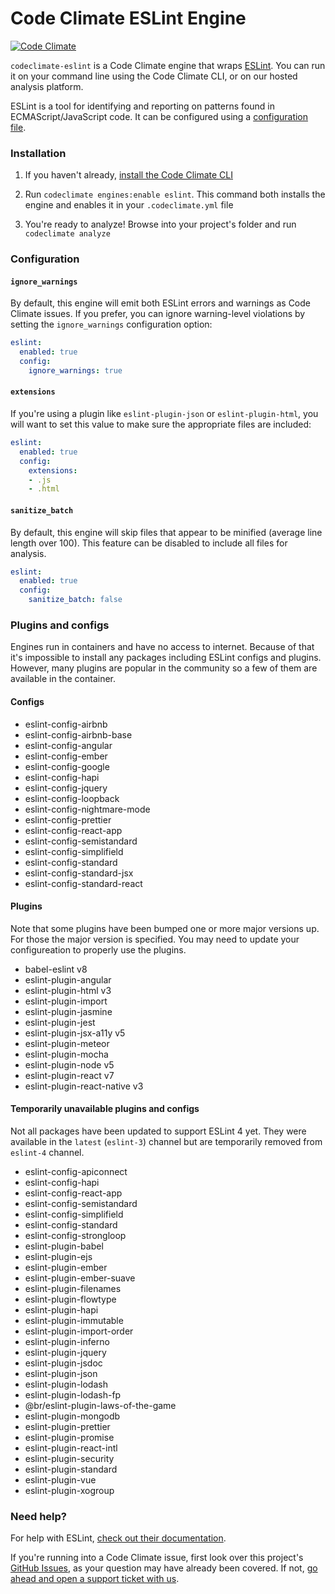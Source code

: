 # Code Climate ESLint Engine

[![Code Climate][badge]][repo]

[badge]: https://codeclimate.com/github/codeclimate/codeclimate-eslint/badges/gpa.svg
[repo]: https://codeclimate.com/repos/github/codeclimate-eslint

`codeclimate-eslint` is a Code Climate engine that wraps [ESLint][]. You can run
it on your command line using the Code Climate CLI, or on our hosted analysis
platform.

ESLint is a tool for identifying and reporting on patterns found in
ECMAScript/JavaScript code. It can be configured using a [configuration
file][config].

[config]: http://eslint.org/docs/user-guide/configuring#using-configuration-files

### Installation

1. If you haven't already, [install the Code Climate CLI][CLI]

2. Run `codeclimate engines:enable eslint`. This command both installs the
   engine and enables it in your `.codeclimate.yml` file

3. You're ready to analyze! Browse into your project's folder and run
   `codeclimate analyze`

[cli]: https://github.com/codeclimate/codeclimate

### Configuration

#### `ignore_warnings`

By default, this engine will emit both ESLint errors and warnings as Code
Climate issues. If you prefer, you can ignore warning-level violations by
setting the `ignore_warnings` configuration option:

```yaml
eslint:
  enabled: true
  config:
    ignore_warnings: true
```

#### `extensions`

If you're using a plugin like `eslint-plugin-json` or `eslint-plugin-html`, you
will want to set this value to make sure the appropriate files are included:

```yaml
eslint:
  enabled: true
  config:
    extensions:
    - .js
    - .html
```

#### `sanitize_batch`

By default, this engine will skip files that appear to be minified (average line
length over 100). This feature can be disabled to include all files for
analysis.

```yaml
eslint:
  enabled: true
  config:
    sanitize_batch: false
```


### Plugins and configs

Engines run in containers and have no access to internet. Because of that it's
impossible to install any packages including ESLint configs and plugins.
However, many plugins are popular in the community so a few of them are
available in the container.


#### Configs

* eslint-config-airbnb
* eslint-config-airbnb-base
* eslint-config-angular
* eslint-config-ember
* eslint-config-google
* eslint-config-hapi
* eslint-config-jquery
* eslint-config-loopback
* eslint-config-nightmare-mode
* eslint-config-prettier
* eslint-config-react-app
* eslint-config-semistandard
* eslint-config-simplifield
* eslint-config-standard
* eslint-config-standard-jsx
* eslint-config-standard-react


#### Plugins

Note that some plugins have been bumped one or more major versions up. For those
the major version is specified. You may need to update your configureation to
properly use the plugins.

* babel-eslint v8
* eslint-plugin-angular
* eslint-plugin-html v3
* eslint-plugin-import
* eslint-plugin-jasmine
* eslint-plugin-jest
* eslint-plugin-jsx-a11y v5
* eslint-plugin-meteor
* eslint-plugin-mocha
* eslint-plugin-node v5
* eslint-plugin-react v7
* eslint-plugin-react-native v3


#### Temporarily unavailable plugins and configs

Not all packages have been updated to support ESLint 4 yet.
They were available in the `latest` (`eslint-3`) channel but are temporarily
removed from `eslint-4` channel.

* eslint-config-apiconnect
* eslint-config-hapi
* eslint-config-react-app
* eslint-config-semistandard
* eslint-config-simplifield
* eslint-config-standard
* eslint-config-strongloop
* eslint-plugin-babel
* eslint-plugin-ejs
* eslint-plugin-ember
* eslint-plugin-ember-suave
* eslint-plugin-filenames
* eslint-plugin-flowtype
* eslint-plugin-hapi
* eslint-plugin-immutable
* eslint-plugin-import-order
* eslint-plugin-inferno
* eslint-plugin-jquery
* eslint-plugin-jsdoc
* eslint-plugin-json
* eslint-plugin-lodash
* eslint-plugin-lodash-fp
* @br/eslint-plugin-laws-of-the-game
* eslint-plugin-mongodb
* eslint-plugin-prettier
* eslint-plugin-promise
* eslint-plugin-react-intl
* eslint-plugin-security
* eslint-plugin-standard
* eslint-plugin-vue
* eslint-plugin-xogroup


### Need help?

For help with ESLint, [check out their documentation][eslint-docs].

If you're running into a Code Climate issue, first look over this project's
[GitHub Issues][issues], as your question may have already been covered. If not,
[go ahead and open a support ticket with us][help].

[issues]: https://github.com/codeclimate/codeclimate-eslint/issues
[help]: https://codeclimate.com/help

[eslint]: http://eslint.org
[eslint-docs]: http://eslint.org/docs/user-guide/
